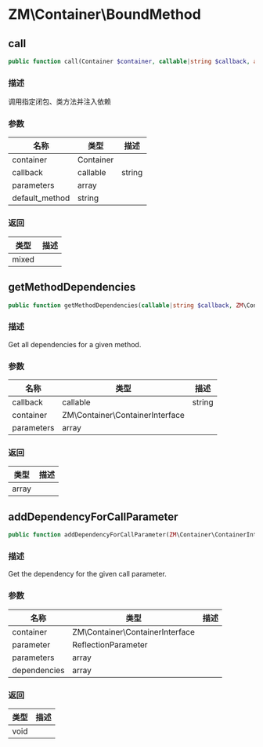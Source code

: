 # ZM\Container\BoundMethod

## call

```php
public function call(Container $container, callable|string $callback, array $parameters, string $default_method): mixed
```

### 描述

调用指定闭包、类方法并注入依赖

### 参数

| 名称 | 类型 | 描述 |
| -------- | ---- | ----------- |
| container | Container |  |
| callback | callable|string |  |
| parameters | array |  |
| default_method | string |  |

### 返回

| 类型 | 描述 |
| ---- | ----------- |
| mixed |  |


## getMethodDependencies

```php
public function getMethodDependencies(callable|string $callback, ZM\Container\ContainerInterface $container, array $parameters): array
```

### 描述

Get all dependencies for a given method.

### 参数

| 名称 | 类型 | 描述 |
| -------- | ---- | ----------- |
| callback | callable|string |  |
| container | ZM\Container\ContainerInterface |  |
| parameters | array |  |

### 返回

| 类型 | 描述 |
| ---- | ----------- |
| array |  |


## addDependencyForCallParameter

```php
public function addDependencyForCallParameter(ZM\Container\ContainerInterface $container, ReflectionParameter $parameter, array $parameters, array $dependencies): void
```

### 描述

Get the dependency for the given call parameter.

### 参数

| 名称 | 类型 | 描述 |
| -------- | ---- | ----------- |
| container | ZM\Container\ContainerInterface |  |
| parameter | ReflectionParameter |  |
| parameters | array |  |
| dependencies | array |  |

### 返回

| 类型 | 描述 |
| ---- | ----------- |
| void |  |
